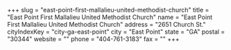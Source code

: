 +++
slug = "east-point-first-mallalieu-united-methodist-church"
title = "East Point First Mallalieu United Methodist Church"
name = "East Point First Mallalieu United Methodist Church"
address = "2651 Church St."
cityIndexKey = "city-ga-east-point"
city = "East Point"
state = "GA"
postal = "30344"
website = ""
phone = "404-761-3183"
fax = ""
+++
